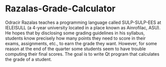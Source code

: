 # Razalas-Grade-Calculator
Odracir Razalas teaches a programming language called SULP-SULP-EES at IELEISULL (a 4-year university located in a place known as Ainrofilac, ASU). He hopes that by disclosing some grading guidelines in his syllabus, students know precisely how many points they need to score in their exams, assignments, etc., to earn the grade they want. However, for some reason at the end of the quarter some students seem to have trouble computing their final scores. The goal is to write Qt program that calculates the grade of a student.
